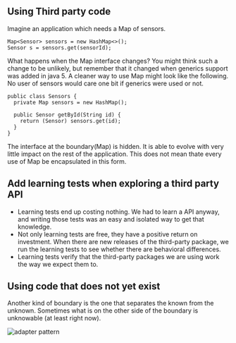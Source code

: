 ## Using Third party code
Imagine an application which needs a Map of sensors.
```
Map<Sensor> sensors = new HashMap<>();
Sensor s = sensors.get(sensorId);
```
What happens when the Map interface changes? You might think such a change to be unlikely, but remember that it changed when generics support was added in java 5. A cleaner way to use Map might look like the following. No user of sensors would care one bit if generics were used or not.

```
public class Sensors {
  private Map sensors = new HashMap();
  
  public Sensor getById(String id) {
    return (Sensor) sensors.get(id);
  }
}
```

The interface at the boundary(Map) is hidden. It is able to evolve with very little impact on the rest of the application. This does not mean thate every use of Map be encapsulated in this form.

## Add learning tests when exploring a third party API
* Learning tests end up costing nothing. We had to learn a API anyway, and writing those tests was an easy and isolated way to get that knowledge.
* Not only learning tests are free, they have a positive return on investment. When there are new releases of the third-party package, we run the learning tests to see whether there are behavioral differences.
* Learning tests verify that the third-party packages we are using work the way we expect them to.

## Using code that does not yet exist
Another kind of boundary is the one that separates the known from the unknown. Sometimes what is on the other side of the boundary is unknowable (at least right now).

![adapter pattern](https://user-images.githubusercontent.com/6800366/41607295-557ae322-7403-11e8-9e6c-540acab04301.PNG)



